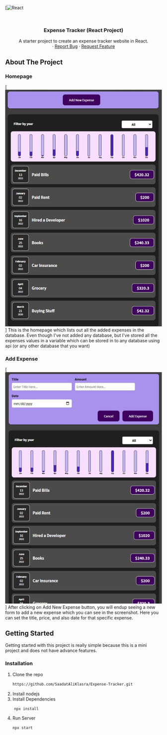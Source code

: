 <div id="top"></div>

[![React][react-sheild]

<!-- PROJECT LOGO -->
<br />
<div align="center">

  <h3 align="center">Expense Tracker (React Project)</h3>

  <p align="center">
    A starter project to create an expense tracker website in React. 
    <br />
    ·
    <a href="https://github.com/SaadatAliKlasra/Expense-Tracker/issues">Report Bug</a>
    ·
    <a href="https://github.com/SaadatAliKlasra/Expense-Tracker/issues">Request Feature</a>
  </p>
</div>

<!-- ABOUT THE PROJECT -->

## About The Project
### Homepage
[![Expense Tracker Homepage Screenshot][homepage-screenshot]]
This is the homepage which lists out all the added expenses in the database. Even though I've not added any database, but I've stored all the expenses values in a variable which can be stored in to any database using api (or any other database that you want)

### Add Expense
[![Expense Tracker Add Expense Screenshot][add-expense-screenshot]]
After clicking on Add New Expense button, you will endup seeing a new form to add a new expense which you can see in the screenshot. Here you can set the title, price, and also date for that specific expense.

## Getting Started

Getting started with this project is really simple because this is a mini project and does not have advance features.

### Installation

1. Clone the repo
   ```sh
   https://github.com/SaadatAliKlasra/Expense-Tracker.git
   ```
2. Install nodejs
3. Install Dependencies

```sh
    npx install
```

4. Run Server
   ```sh
   npx start
   ```


[react-sheild]: https://img.shields.io/badge/-react-black.svg?style=for-the-badge&logo=react&colorB=555

[homepage-screenshot]: images/homepage.jpg
[add-expense-screenshot]: images/add-expense.jpg

